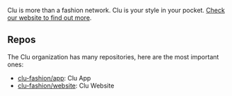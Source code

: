 
Clu is more than a fashion network. Clu is your style in your pocket. [Check our website to find out more](https://clufashion.app/).

## Repos

The Clu organization has many repositories, here are the most important ones:

<!--
This is a list of packages we want users to contribute to and interact with.

Repos like expo/fyi for example aren't super useful out of context.
-->

- [clu-fashion/app](https://github.com/clu-fashion/app): Clu App
- [clu-fashion/website](https://github.com/clu-fashion/website): Clu Website
